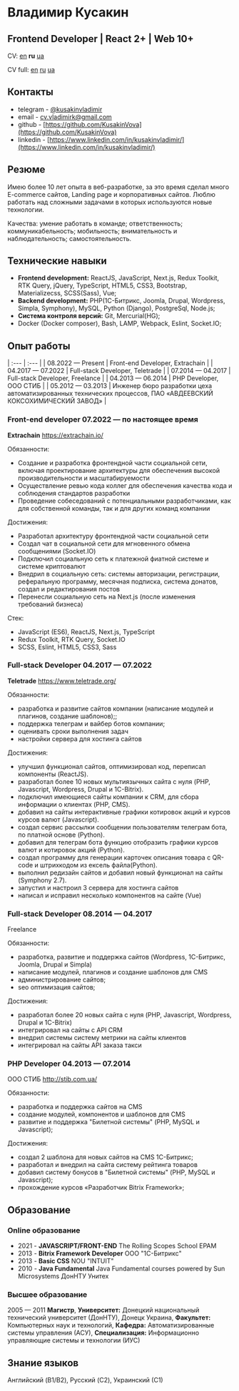 # Владимир **Кусакин**

## Frontend Developer | React 2+ | Web 10+

CV: [<u>en</u>](https://kusakinvova.github.io/md/) **ru** [<u>ua</u>](https://kusakinvova.github.io/md/ua)

CV full: [<u>en</u>](https://kusakinvova.github.io/md/en-full) [<u>ru</u>](https://kusakinvova.github.io/md/ru-full) [<u>ua</u>](https://kusakinvova.github.io/md/ua-full)

## Контакты

- telegram - [@kusakinvladimir](https://t.me/kusakinvladimir)
- email - [cv.vladimirk@gmail.com](cv.vladimirk@gmail.com)
- github - [https://github.com/KusakinVova](https://github.com/KusakinVova)
- linkedin - [https://www.linkedin.com/in/kusakinvladimir/](https://www.linkedin.com/in/kusakinvladimir/)

## Резюме

Имею более 10 лет опыта в веб-разработке, за это время сделал много E-commerce сайтов, Landing page и корпоративных сайтов.
Люблю работать над сложными задачами в которых используются новые технологии.

Качества: умение работать в команде; ответственность; коммуникабельность; мобильность; внимательность и наблюдательность; самостоятельность.

## Технические навыки

- **Frontend development:** ReactJS, JavaScript, Next.js, Redux Toolkit, RTK Query, jQuery, TypeScript, HTML5, CSS3, Bootstrap, Materializecss, SCSS(Sass), Vue;
- **Backend development:** PHP(1С-Битрикс, Joomla, Drupal, Wordpress, Simpla, Symphony), MySQL, Python (Django), PostgreSql, Node.js;
- **Система контроля версий:** Git, Mercurial(HG);
- Docker (Docker composer), Bash, LAMP, Webpack, Eslint, Socket.IO;

## Опыт работы

| :--- | :--- |
| 08.2022 — Present | Front-end Developer, Extrachain |
| 04.2017 — 07.2022 | Full-stack Developer, Teletrade |
| 07.2014 — 04.2017 | Full-stack Developer, Freelance |
| 04.2013 — 06.2014 | PHP Developer, ООО СТИБ |
| 05.2012 — 03.2013 | Инженер бюро разработки цеха автоматизированных технических процессов, ПАО «АВДЕЕВСКИЙ КОКСОХИМИЧЕСКИЙ ЗАВОД» |

### Front-end developer 07.2022 — по настоящее время

**Extrachain** <https://extrachain.io/>

Обязанности:

- Создание и разработка фронтендной части социальной сети, включая проектирование архитектуры для обеспечения высокой производительности и масштабируемости
- Осуществление ревью кода коллег для обеспечения качества кода и соблюдения стандартов разработки
- Проведение собеседований с потенциальными разработчиками, как для собственной команды, так и для других команд компании

Достижения:

- Разработал архитектуру фронтендной части социальной сети
- Создал чат в социальной сети для мгновенного обмена сообщениями (Socket.IO)
- Подключил социальную сеть к платежной фиатной системе и системе криптовалют
- Внедрил в социальную сеть: системы авторизации, регистрации, реферальную программу, месячная подписка, система донатов, создал и редактирования постов
- Перенесли социальную сеть на Next.js (после изменения требований бизнеса)

Стек:

- JavaScript (ES6), ReactJS, Next.js, TypeScript
- Redux Toolkit, RTK Query, Socket.IO
- SCSS, Eslint, HTML5, CSS3, Sass

### Full-stack Developer 04.2017 — 07.2022

**Teletrade** <https://www.teletrade.org/>

Обязанности:

- разработка и развитие сайтов компании (написание модулей и плагинов, создание шаблонов);;
- поддержка телеграм и вайбер ботов компании;
- оценивать сроки выполнения задач
- настройки сервера для хостинга сайтов

Достижения:

- улучшил функционал сайтов, оптимизировал код, переписал компоненты (ReactJS).
- разработал более 10 новых мультиязычных сайта с нуля (PHP, Javascript, Wordpress, Drupal и 1C-Bitrix).
- подключил имеющиеся сайты компании к CRM, для сбора информации о клиентах (PHP, CMS).
- добавил на сайты интерактивные графики котировок акций и курсов курсов валют (Javascript).
- создал сервис рассылки сообщении пользователям телеграм бота, по платной основе (Python).
- добавил для телеграм бота функцию отобразить графики курсов валют и котировок акций (Python).
- создал программу для генерации карточек описания товара с QR-code и штрихкодом из ексель файла(Python).
- выполнил редизайн сайтов и добавил новый функционал на сайты (Symphony 2.7).
- запустил и настроил 3 сервера для хостинга сайтов
- написал и исправил несколько компонентов на сайте (Vue)

### Full-stack Developer 08.2014 — 04.2017

Freelance

Обязанности:

- разработка, развитие и поддержка сайтов (Wordpress, 1С-Битрикс, Joomla, Drupal и Simpla)
- написание модулей, плагинов и создание шаблонов для CMS
- администрирование сайтов;
- seo оптимизация сайтов;

Достижения:

- разработал более 20 новых сайта с нуля (PHP, Javascript, Wordpress, Drupal и 1C-Bitrix)
- интегрировал на сайты с API CRM
- внедрил системы систему метрики на сайты клиентов
- интегрировал на сайты API заказа такси

### PHP Developer 04.2013 — 07.2014

ООО СТИБ <http://stib.com.ua/>

Обязанности:

- разработка и поддержка сайтов на CMS
- создание модулей, компонентов и шаблонов для CMS
- развитие и поддержка "Билетной системы" (PHP, MySQL и Javascript);

Достижения:

- создал 2 шаблона для новых сайтов на CMS 1С-Битрикс;
- разработал и внедрил на сайта систему рейтинга товаров
- добавил систему бонусов в "Билетной системы" (PHP, MySQL и Javascript);
- прохождение курсов «Разработчик Bitrix Framework»;

## Образование

### Online образование

- 2021 - **JAVASCRIPT/FRONT-END** The Rolling Scopes School EPAM
- 2013 - **Bitrix Framework Developer** ООО "1C-Битрикс"
- 2013 - **Basic CSS** NOU "INTUIT"
- 2010 - **Java Fundamental** Java Fundamental сourses powered by Sun Microsystems ДонНТУ Унитех

### Высшее образование

2005 — 2011 **Магистр**, **Университет:** Донецкий национальный технический университет (ДонНТУ), Донецк Украина, **Факультет:** Компьютерных наук и технологий, **Кафедра:** Автоматизированные системы управления (АСУ), **Специализация:** Информационно управляющие системы и технологии (ИУС)

## Знание языков

Английский (B1/B2), Русский (C2), Украинский (С1)
